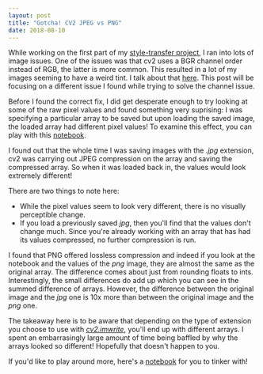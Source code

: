 ```yaml
---
layout: post
title: "Gotcha! CV2 JPEG vs PNG"
date: 2018-08-10
---
```


While working on the first part of my [style-transfer project](link?), I ran into lots of image issues. 
One of the issues was that cv2 uses a BGR channel order instead of RGB, the latter is more common. This resulted in a lot of my images seeming to have a weird tint. I talk about that [here](link?). This post will be focusing on a different issue I found while trying to solve the channel issue. 

Before I found the correct fix, I did get desperate enough to try looking at some of the raw pixel values and found something very suprising: I was specifying a particular array to be saved but upon loading the saved image, the loaded array had different pixel values! 
To examine this effect, you can play with this [notebook](link?).

I found out that the whole time I was saving images with the _.jpg_ extension, cv2 was carrying out JPEG compression on the array and saving the compressed array. So when it was loaded back in, the values would look extremely different! 

There are two things to note here: 
* While the pixel values seem to look very different, there is no visually perceptible change. 
* If you load a previously saved _jpg_, then you'll find that the values don't change much. Since you're already working with an array that has had its values compressed, no further compression is run. 

I found that PNG offered lossless compression and indeed if you look at the notebook and the values of the _png_ image, they are almost the same as the original array. The difference comes about just from rounding floats to ints. 
Interestingly, the small differences do add up which you can see in the summed difference of arrays. However, the difference between the original image and the _jpg_ one is 10x more than between the original image and the _png_ one. 

The takeaway here is to be aware that depending on the type of extension you choose to use with _[cv2.imwrite](https://docs.opencv.org/3.0-beta/modules/imgcodecs/doc/reading_and_writing_images.html#imwrite)_, you'll end up with different arrays. I spent an embarrasingly large amount of time being baffled by why the arrays looked so different! Hopefully that doesn't happen to you. 

If you'd like to play around more, here's a [notebook](link) for you to tinker with! 